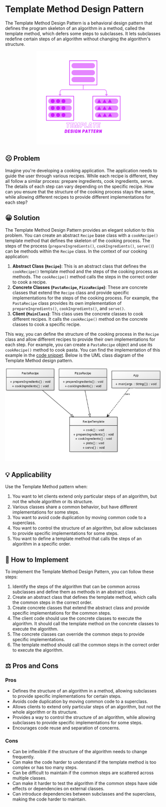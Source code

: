 # Template Method Design Pattern

The Template Method Design Pattern is a behavioral design pattern that defines the program skeleton of an algorithm in a method, called the template method, which defers some steps to subclasses. It lets subclasses redefine certain steps of an algorithm without changing the algorithm's structure.

<p align="center">
    <img src="./image/template.png" height=300 weight=300 alt="Template Method Design Pattern"></img>
</p>

## ☹️ Problem

Imagine you're developing a cooking application. The application needs to guide the user through various recipes. While each recipe is different, they all follow a similar process: prepare ingredients, cook ingredients, serve. The details of each step can vary depending on the specific recipe. How can you ensure that the structure of the cooking process stays the same, while allowing different recipes to provide different implementations for each step?

## 😀 Solution

The Template Method Design Pattern provides an elegant solution to this problem. You can create an abstract `Recipe` base class with a `cookRecipe()` template method that defines the skeleton of the cooking process. The steps of the process (`prepareIngredients()`, `cookIngredients()`, `serve()`) can be methods within the `Recipe` class. In the context of our cooking application:

1. **Abstract Class (`Recipe`)**: This is an abstract class that defines the `cookRecipe()` template method and the steps of the cooking process as methods. The `cookRecipe()` method calls the steps in the correct order to cook a recipe.
2. **Concrete Classes (`PastaRecipe`, `PizzaRecipe`)**: These are concrete classes that extend the `Recipe` class and provide specific implementations for the steps of the cooking process. For example, the `PastaRecipe` class provides its own implementation of `prepareIngredients()`, `cookIngredients()`, and `serve()`.
3. **Client (`MainClass`)**: This class uses the concrete classes to cook different recipes. It calls the `cookRecipe()` method on the concrete classes to cook a specific recipe.

This way, you can define the structure of the cooking process in the `Recipe` class and allow different recipes to provide their own implementations for each step. For example, you can create a `PastaRecipe` object and use its `cookRecipe()` method to cook pasta. You can find the implementation of this example in the [code snippet](./src). Below is the UML class diagram of the Template Method design pattern.

<p align="center">
    <img src="./image/uml_diagram.jpg" height=300 weight=300 alt="uml diagram"></img>
</p>

## 💡 Applicability

Use the Template Method pattern when:

1. You want to let clients extend only particular steps of an algorithm, but not the whole algorithm or its structure.
2. Various classes share a common behavior, but have different implementations for some steps.
3. You want to avoid code duplication by moving common code to a superclass.
4. You want to control the structure of an algorithm, but allow subclasses to provide specific implementations for some steps.
5. You want to define a template method that calls the steps of an algorithm in a specific order.

## 📝 How to Implement

To implement the Template Method Design Pattern, you can follow these steps:

1. Identify the steps of the algorithm that can be common across subclasses and define them as methods in an abstract class.
2. Create an abstract class that defines the template method, which calls the common steps in the correct order.
3. Create concrete classes that extend the abstract class and provide specific implementations for the common steps.
4. The client code should use the concrete classes to execute the algorithm. It should call the template method on the concrete classes to execute the algorithm.
5. The concrete classes can override the common steps to provide specific implementations.
6. The template method should call the common steps in the correct order to execute the algorithm.

## ⚖️ Pros and Cons

### Pros

- Defines the structure of an algorithm in a method, allowing subclasses to provide specific implementations for certain steps.
- Avoids code duplication by moving common code to a superclass.
- Allows clients to extend only particular steps of an algorithm, but not the whole algorithm or its structure.
- Provides a way to control the structure of an algorithm, while allowing subclasses to provide specific implementations for some steps.
- Encourages code reuse and separation of concerns.

### Cons

- Can be inflexible if the structure of the algorithm needs to change frequently.
- Can make the code harder to understand if the template method is too complex or has too many steps.
- Can be difficult to maintain if the common steps are scattered across multiple classes.
- Can make it harder to test the algorithm if the common steps have side effects or dependencies on external classes.
- Can introduce dependencies between subclasses and the superclass, making the code harder to maintain.